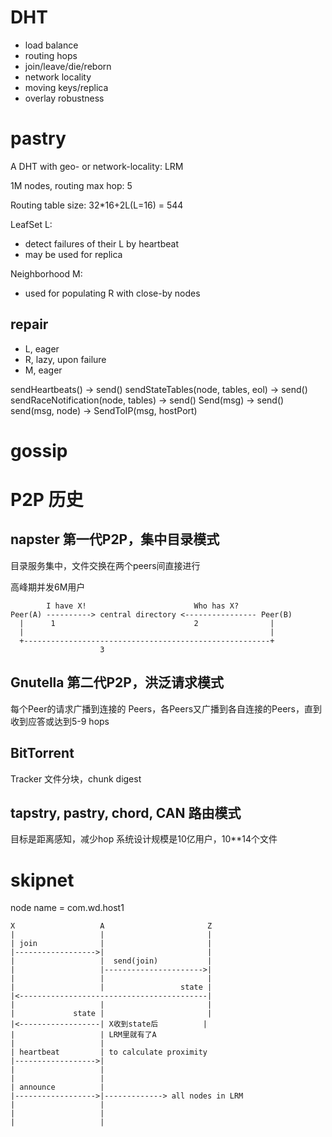 # DHT
- load balance
- routing hops
- join/leave/die/reborn
- network locality
- moving keys/replica
- overlay robustness

# pastry

A DHT with geo- or network-locality: LRM

1M nodes, routing max hop: 5

Routing table size: 32*16+2L(L=16) = 544

LeafSet L:
- detect failures of their L by heartbeat
- may be used for replica

Neighborhood M:
- used for populating R with close-by nodes

## repair

- L, eager
- R, lazy, upon failure
- M, eager


sendHeartbeats() -> send()
sendStateTables(node, tables, eol) -> send()
sendRaceNotification(node, tables) -> send()
Send(msg) -> send()
send(msg, node) -> SendToIP(msg, hostPort)

# gossip

# P2P 历史
## napster 第一代P2P，集中目录模式
目录服务集中，文件交换在两个peers间直接进行

高峰期并发6M用户

            I have X!                        Who has X?
    Peer(A) ----------> central directory <---------------- Peer(B)
      |      1                               2                |
      |                                                       |
      +-------------------------------------------------------+
                        3
    
## Gnutella 第二代P2P，洪泛请求模式
每个Peer的请求广播到连接的 Peers，各Peers又广播到各自连接的Peers，直到收到应答或达到5-9 hops

## BitTorrent
Tracker 
文件分块，chunk digest

## tapstry, pastry, chord, CAN 路由模式
目标是距离感知，减少hop
系统设计规模是10亿用户，10**14个文件


# skipnet

node name = com.wd.host1



    X                   A                       Z
    |                   |                       |
    | join              |                       |
    |------------------>|                       |
    |                   |  send(join)           |
    |                   |---------------------->|
    |                   |                       |
    |                   |                 state |
    |<------------------------------------------|
    |                   |                       |
    |             state |                       |
    |<------------------| X收到state后          |
    |                   | LRM里就有了A
    |                   |
    | heartbeat         | to calculate proximity
    |------------------>|
    |                   |
    |                   |
    | announce          | 
    |------------------>|-------------> all nodes in LRM
    |                   |
    |                   |
    |                   |
